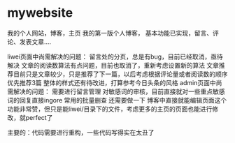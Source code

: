 # mywebsite
我的个人网站，博客，主页
我的第一版个人博客，
基本功能已实现，留言、评论、发表文章....

liwei页面中尚需解决的问题：
  留言处的分页，总是有bug，目前已经取消，亟待解决
  文章的阅读数算法有点问题，目前也取消了，重新考虑设置新的算法
  文章推荐目前只是文章较少，只是推荐了下一篇，以后考虑根据评论量或者阅读数的顺序 优先推荐3篇
  整体的样式还有待改进，打算参考今日头条的风格
admin页面中尚需解决的问题：
  需要进行留言管理
  对敏感词的审核，目前直接就对一些重点敏感词的回复直接ingore
  常用的批量删查 还需要做一下
  博客中直接就能编辑页面这个功能非常赞，但只是能liwei/目录下的文件，考虑更多的主页的页面也能进行修改，就perfect了
  
主要的：代码需要进行重构，一些代码写得实在太丑了
  
